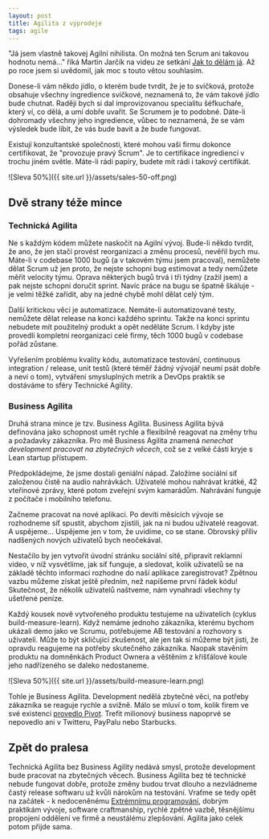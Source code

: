 ```yaml
---
layout: post
title: Agilita z výprodeje
tags: agile
---
```


"Já jsem vlastně takovej Agilní nihilista. On možná ten Scrum ani takovou hodnotu nemá..." říká
Martin Jarčík na videu ze setkání [Jak to dělám já](https://jaktodelamja.cz/).
Až po roce jsem si uvědomil, jak moc s touto větou souhlasím.

Donese-li vám někdo jídlo, o kterém bude tvrdit, že je to svíčková, protože obsahuje všechny ingredience
svíčkové, neznamená to, že vám takové jídlo bude chutnat. Raději bych si dal improvizovanou specialitu
šéfkuchaře, který ví, co dělá, a umí dobře uvařit. Se Scrumem je to podobné. Dáte-li dohromady
všechny jeho ingredience, vůbec to neznamená, že se vám výsledek bude líbit, že vás bude bavit a že bude fungovat.

Existují konzultantské společnosti, které mohou vaši firmu dokonce certifikovat, že "provozuje pravý Scrum".
Je to certifikace ingrediencí v trochu jiném světle. Máte-li rádi papíry, budete mít rádi i takový certifikát.

![Sleva 50%]({{ site.url }}/assets/sales-50-off.png)

## Dvě strany téže mince

### Technická Agilita

Ne s každým kódem můžete naskočit na Agilní vývoj. Bude-li někdo tvrdit, že ano, že jen stačí provést
reorganizaci a změnu procesů, nevěřil bych mu. Máte-li v codebase 1000 bugů (a v takovém týmu jsem pracoval),
nemůžete dělat Scrum už jen proto, že nejste schopni bug estimovat a tedy nemůžete
měřit velocity týmu. Oprava některých bugů trvá i tři týdny (zažil jsem) a pak nejste schopni doručit
sprint. Navíc práce na bugu se špatně škáluje - je velmi těžké zařídit, aby na jedné chybě mohl dělat celý tým.

Další kritickou věcí je automatizace. Nemáte-li automatizované testy, nemůžete dělat release
na konci každého sprintu. Takže na konci sprintu nebudete mít použitelný produkt a opět neděláte Scrum.
I kdyby jste provedli kompletní reorganizaci celé firmy, těch 1000 bugů v codebase pořád zůstane.

Vyřešením problému kvality kódu, automatizace testování, continuous integration / release, unit testů
(které téměř žádný vývojář neumí psát dobře a neví o tom), vytváření smysluplných metrik a DevOps praktik
se dostáváme to sféry Technické Agility.

### Business Agilita

Druhá strana mince je tzv. Business Agilita. Business Agilita bývá definována jako schopnost
umět rychle a flexibilně reagovat na změny trhu a požadavky zákazníka.
Pro mě Business Agilita znamená *nenechat development pracovat na zbytečných věcech*,
což se z velké části kryje s Lean startup přístupem.

Předpokládejme, že jsme dostali geniální nápad. Založíme sociální síť založenou čistě na audio nahrávkách.
Uživatelé mohou nahrávat krátké, 42 vteřinové zprávy, které potom zveřejní svým kamarádům.
Nahrávání funguje z počítače i mobilního telefonu.

Začneme pracovat na nové aplikaci. Po devíti měsících vývoje se rozhodneme síť spustit, abychom zjistili,
jak na ni budou uživatelé reagovat. A uspějeme... Uspějeme jen v tom, že uvidíme, co se stane.
Obrovský příliv nadšených nových uživatelů bych neočekával.

Nestačilo by jen vytvořit úvodní stránku sociální sítě, připravit reklamní video, v níž vysvětlíme,
jak síť funguje, a sledovat, kolik uživatelů se na základě těchto informací rozhodne
do naší aplikace zaregistrovat? Zpětnou vazbu můžeme získat ještě předním, než napíšeme první řádek kódu!
Skutečnost, že několik uživatelů naštveme, nám vynahradí všechny ty ušetřené peníze.

Každý kousek nově vytvořeného produktu testujeme na uživatelích
(cyklus build-measure-learn). Když nemáme jednoho zákazníka,
kterému bychom ukázali demo jako ve Scrumu, potřebujeme AB testování a rozhovory s uživateli.
Může to být skličující zkušenost, ale jen tak si můžeme být jisti, že opravdu reagujeme
na potřeby skutečného zákazníka. Naopak stavěním produktu na domněnkách Product Ownera
a věštěním z křišťálové koule jeho nadřízeného se daleko nedostaneme.

![Sleva 50%]({{ site.url }}/assets/build-measure-learn.png)

Tohle je Business Agilita. Development nedělá zbytečné věci, na potřeby zákazníka se reaguje rychle a svižně.
Málo se mluví o tom, kolik firem ve své existenci
[provedlo Pivot](https://www.forbes.com/sites/jasonnazar/2013/10/08/14-famous-business-pivots/).
Trefit milionový business napoprvé se nepovedlo ani v Twitteru, PayPalu nebo Starbucks.

## Zpět do pralesa

Technická Agilita bez Business Agility nedává smysl, protože development bude pracovat na zbytečných věcech.
Business Agilita bez té technické nebude fungovat dobře, protože změny budou trvat dlouho a
nezvládneme častý release softwaru už kvůli nárokům na testování.
Vraťme se tedy opět na začátek - k nedoceněnému [Extrémnímu programování](https://lukasbednarik.cz/sluzby),
dobrým praktikám vývoje, software craftmanship, rychlé zpětné vazbě, těsnějšímu propojení
oddělení ve firmě a neustálému zlepšování. Agilita jako celek potom přijde sama.
